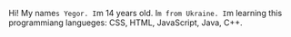 Hi!
My name`s Yegor.
I`m 14 years old.
I`m from Ukraine.
I`m learning this programmiang langueges:
CSS, HTML, JavaScript, Java, C++.
